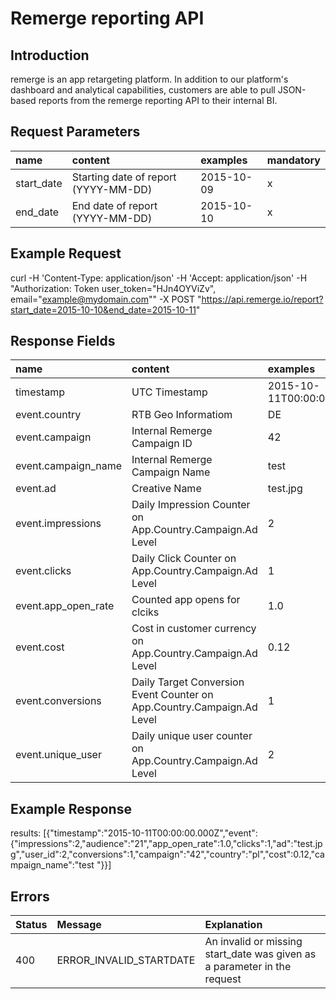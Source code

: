 # Remerge reporting API

## Introduction
remerge is an app retargeting platform. In addition to our platform's dashboard and analytical capabilities, customers are able to pull JSON-based reports from the remerge reporting API to their internal BI.

## Request Parameters

name | content | examples | mandatory
:------------ | :------------- | :------------ | :------------
start_date| Starting date of report (YYYY-MM-DD)|2015-10-09| x
end_date|End date of report (YYYY-MM-DD)|2015-10-10| x

## Example Request
curl -H 'Content-Type: application/json' -H 'Accept: application/json' -H "Authorization: Token user_token=\"HJn4OYViZv\", email=\"example@mydomain.com\"" -X POST "https://api.remerge.io/report?start_date=2015-10-10&end_date=2015-10-11"

## Response Fields

name | content | examples
:------------ | :------------- | :------------
timestamp | UTC Timestamp| 2015-10-11T00:00:00.000Z
event.country| RTB Geo Informatiom | DE
event.campaign|Internal Remerge Campaign ID| 42
event.campaign_name|Internal Remerge Campaign Name| test
event.ad|Creative Name| test.jpg
event.impressions|Daily Impression Counter on App.Country.Campaign.Ad Level| 2
event.clicks|Daily Click Counter on App.Country.Campaign.Ad Level| 1
event.app_open_rate | Counted app opens for clciks | 1.0
event.cost| Cost in customer currency on App.Country.Campaign.Ad Level| 0.12
event.conversions|Daily Target Conversion Event Counter on App.Country.Campaign.Ad Level| 1
event.unique_user|Daily unique user counter on App.Country.Campaign.Ad Level|2

## Example Response
results: [{"timestamp":"2015-10-11T00:00:00.000Z","event":{"impressions":2,"audience":"21","app_open_rate":1.0,"clicks":1,"ad":"test.jpg","user_id":2,"conversions":1,"campaign":"42","country":"pl","cost":0.12,"campaign_name":"test "}}]
## Errors

Status | Message | Explanation
:------------ | :------------- | :------------
400| ERROR_INVALID_STARTDATE | An invalid or missing start_date was given as a parameter in the request


